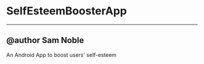 # SelfEsteemBoosterApp
---------------------------------------------------------------
@author Sam Noble
---------------------------------------------------------------

An Android App to boost users' self-esteem

